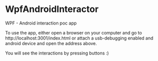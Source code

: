 # WpfAndroidInteractor
WPF - Android interaction poc app

To use the app, either open a browser on your computer and 
go to http://localhost:3001/index.html or 
attach a usb-debugging enabled and android device and open the address above.

You will see the interactions by pressing buttons :)